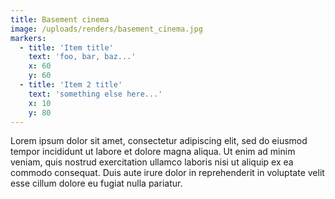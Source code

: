 ```yaml
---
title: Basement cinema
image: /uploads/renders/basement_cinema.jpg
markers:
  - title: 'Item title'
    text: 'foo, bar, baz...'
    x: 60
    y: 60
  - title: 'Item 2 title'
    text: 'something else here...'
    x: 10
    y: 80
---
```

Lorem ipsum dolor sit amet, consectetur adipiscing elit, sed do eiusmod tempor incididunt ut labore et dolore magna aliqua. Ut enim ad minim veniam, quis nostrud exercitation ullamco laboris nisi ut aliquip ex ea commodo consequat. Duis aute irure dolor in reprehenderit in voluptate velit esse cillum dolore eu fugiat nulla pariatur.